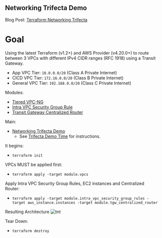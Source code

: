 ## Networking Trifecta Demo
Blog Post:
[Terraform Networking Trifecta ](https://jq1.io/posts/tnt/)

# Goal
Using the latest Terraform (v1.2+) and AWS Provider (v4.20.0+)
to route between 3 VPCs with different IPv4 CIDR ranges (RFC 1918)
using a Transit Gateway.

- App VPC Tier: `10.0.0.0/20` (Class A Private Internet)
- CICD VPC Tier: `172.16.0.0/20` (Class B Private Internet)
- General VPC Tier: `192.168.0.0/20` (Class C Private Internet)

Modules:
- [Tiered VPC-NG](https://github.com/JudeQuintana/terraform-modules/tree/master/networking/tiered_vpc_ng)
- [Intra VPC Security Group Rule](https://github.com/JudeQuintana/terraform-modules/tree/master/networking/intra_vpc_security_group_rule_for_tiered_vpc_ng)
- [Transit Gateway Centralized Router](https://github.com/JudeQuintana/terraform-modules/tree/master/networking/transit_gateway_centralized_router_for_tiered_vpc_ng)

Main:
- [Networking Trifecta Demo](https://github.com/JudeQuintana/terraform-main/tree/main/networking_trifecta_demo)
  - See [Trifecta Demo Time](https://jq1.io/posts/tnt/#trifecta-demo-time) for instructions.

It begins:
 - `terraform init`

VPCs MUST be applied first:
 - `terraform apply -target module.vpcs`

Apply Intra VPC Security Group Rules, EC2 instances and Centralized Router:
 - `terraform apply -target module.intra_vpc_security_group_rules -target aws_instance.instances -target module.tgw_centralized_router`

Resulting Architecture
![tnt](https://jq1.io/img/tnt.png)

Tear Down:
 - `terraform destroy`
